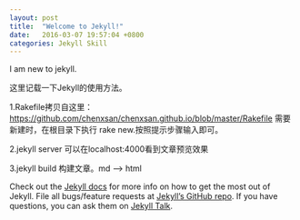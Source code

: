 ```yaml
---
layout: post
title:  "Welcome to Jekyll!"
date:   2016-03-07 19:57:04 +0800
categories: Jekyll Skill
---
```

I am new to jekyll.

这里记载一下Jekyll的使用方法。

1.Rakefile拷贝自这里：https://github.com/chenxsan/chenxsan.github.io/blob/master/Rakefile
需要新建时，在根目录下执行 rake new.按照提示步骤输入即可。

2.jekyll server 可以在localhost:4000看到文章预览效果

3.jekyll build 构建文章。md --> html



Check out the [Jekyll docs][jekyll-docs] for more info on how to get the most out of Jekyll. File all bugs/feature requests at [Jekyll’s GitHub repo][jekyll-gh]. If you have questions, you can ask them on [Jekyll Talk][jekyll-talk].

[jekyll-docs]: http://jekyllrb.com/docs/home
[jekyll-gh]:   https://github.com/jekyll/jekyll
[jekyll-talk]: https://talk.jekyllrb.com/
